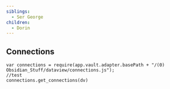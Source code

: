 ```yaml
---
siblings:
  - Ser George
children:
  - Dorin
---
```

## Connections

```dataviewjs
var connections = require(app.vault.adapter.basePath + "/(0) Obsidian_Stuff/dataview/connections.js");
//test
connections.get_connections(dv)
```
